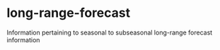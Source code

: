 # long-range-forecast
Information pertaining to seasonal to subseasonal long-range forecast information
